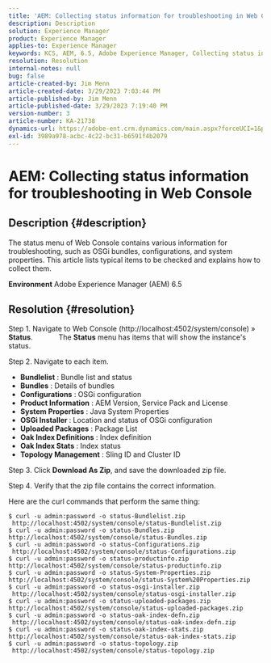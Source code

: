 ```yaml
---
title: 'AEM: Collecting status information for troubleshooting in Web Console'
description: Description
solution: Experience Manager
product: Experience Manager
applies-to: Experience Manager
keywords: KCS, AEM, 6.5, Adobe Experience Manager, Collecting status information, troubleshooting, Web Console, How To
resolution: Resolution
internal-notes: null
bug: false
article-created-by: Jim Menn
article-created-date: 3/29/2023 7:03:44 PM
article-published-by: Jim Menn
article-published-date: 3/29/2023 7:19:40 PM
version-number: 3
article-number: KA-21738
dynamics-url: https://adobe-ent.crm.dynamics.com/main.aspx?forceUCI=1&pagetype=entityrecord&etn=knowledgearticle&id=13fb7368-64ce-ed11-b597-6045bd006793
exl-id: 3989a978-acbc-4c22-bc31-b6591f4b2079
---
```

# AEM: Collecting status information for troubleshooting in Web Console

## Description {#description}


The status menu of Web Console contains various information for troubleshooting, such as OSGi bundles, configurations, and system properties.
This article lists typical items to be checked and explains how to collect them.

<b>Environment</b>
Adobe Experience Manager (AEM) 6.5


## Resolution {#resolution}


Step 1. Navigate to Web Console (http://localhost:4502/system/console) » <b>Status</b>.
             The <b>Status</b> menu has items that will show the instance's status.

Step 2. Navigate to each item.

- <b>Bundlelist</b> : Bundle list and status
- <b>Bundles</b> : Details of bundles
- <b>Configurations</b> : OSGi configuration
- <b>Product Information</b> : AEM Version, Service Pack and License
- <b>System Properties</b> : Java System Properties
- <b>OSGi Installer </b>: Location and status of OSGi configuration
- <b>Uploaded Packages</b> : Package List
- <b>Oak Index Definitions</b> : Index definition
- <b>Oak Index Stats</b> : Index status
- <b>Topology Management</b> : Sling ID and Cluster ID


Step 3. Click <b>Download As Zip</b>, and save the downloaded zip file.

Step 4. Verify that the zip file contains the correct information.

Here are the curl commands that perform the same thing:


```
$ curl -u admin:password -o status-Bundlelist.zip        http://localhost:4502/system/console/status-Bundlelist.zip
$ curl -u admin:password -o status-Bundles.zip           http://localhost:4502/system/console/status-Bundles.zip
$ curl -u admin:password -o status-Configurations.zip    http://localhost:4502/system/console/status-Configurations.zip
$ curl -u admin:password -o status-productinfo.zip       http://localhost:4502/system/console/status-productinfo.zip
$ curl -u admin:password -o status-System-Properties.zip http://localhost:4502/system/console/status-System%20Properties.zip
$ curl -u admin:password -o status-osgi-installer.zip    http://localhost:4502/system/console/status-osgi-installer.zip
$ curl -u admin:password -o status-uploaded-packages.zip http://localhost:4502/system/console/status-uploaded-packages.zip
$ curl -u admin:password -o status-oak-index-defn.zip    http://localhost:4502/system/console/status-oak-index-defn.zip
$ curl -u admin:password -o status-oak-index-stats.zip   http://localhost:4502/system/console/status-oak-index-stats.zip
$ curl -u admin:password -o status-topology.zip          http://localhost:4502/system/console/status-topology.zip
```
